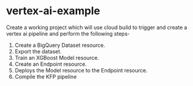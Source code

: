 # vertex-ai-example
Create a  working project which will use cloud build to trigger and create a vertex ai pipeline and perform the following steps-
1. Create a BigQuery Dataset resource.
2. Export the dataset.
3. Train an XGBoost Model resource.
4. Create an Endpoint resource.
5. Deploys the Model resource to the Endpoint resource.
6. Compile the KFP pipeline